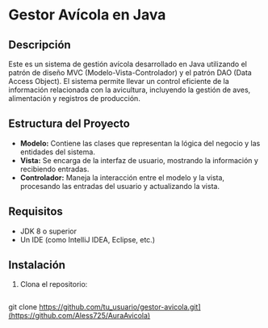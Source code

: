 # Gestor Avícola en Java

## Descripción

Este es un sistema de gestión avícola desarrollado en Java utilizando el patrón de diseño MVC (Modelo-Vista-Controlador) y el patrón DAO (Data Access Object). El sistema permite llevar un control eficiente de la información relacionada con la avicultura, incluyendo la gestión de aves, alimentación y registros de producción.

## Estructura del Proyecto

- **Modelo:** Contiene las clases que representan la lógica del negocio y las entidades del sistema.
- **Vista:** Se encarga de la interfaz de usuario, mostrando la información y recibiendo entradas.
- **Controlador:** Maneja la interacción entre el modelo y la vista, procesando las entradas del usuario y actualizando la vista.

## Requisitos

- JDK 8 o superior
- Un IDE (como IntelliJ IDEA, Eclipse, etc.)

## Instalación

1. Clona el repositorio:
   ```bash
git clone https://github.com/tu_usuario/gestor-avicola.git](https://github.com/Aless725/AuraAvicola)
